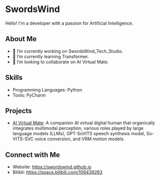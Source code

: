 # SwordsWind
Hello! I'm a developer with a passion for Artificial Intelligence.

## About Me
- 🔭 I’m currently working on SwordsWind_Tech_Studio.
- 🌱 I’m currently learning Transformer.
- 👯 I’m looking to collaborate on AI Virtual Mate.

## Skills
- Programming Languages: Python
- Tools: PyCharm

## Projects
- [AI Virtual Mate](#): A companion AI virtual digital human that organically integrates multimodal perception, various roles played by large language models (LLMs), GPT-SoVITS speech synthesis model, So-VITS-SVC voice conversion, and VRM motion models.

## Connect with Me
- Website: https://swordswind.github.io
- Bilibli: https://space.bilibili.com/106439263
